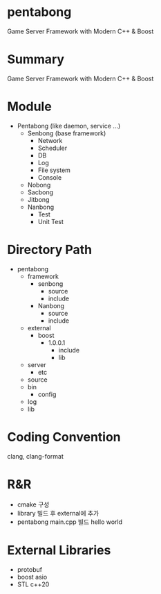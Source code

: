 # pentabong
Game Server Framework with Modern C++ &amp; Boost
# Summary
Game Server Framework with Modern C++ &amp; Boost


# Module
 - Pentabong (like daemon, service ...)
	 - Senbong (base framework)
		 - Network
		 - Scheduler
		 - DB
		 - Log
		 - File system
		 - Console
	 - Nobong
	 - Sacbong
	 - Jitbong
	 - Nanbong
		 - Test
		 - Unit Test

# Directory Path

 - pentabong
	 - framework
		 - senbong
			 - source
			 - include
		 - Nanbong
			 - source
			 - include
	 - external
		 - boost
			 - 1.0.0.1
				 - include
				 - lib
	 - server
		 - etc
	 - source
	 - bin
		 - config
	 - log
	 - lib

# Coding Convention

clang, clang-format

# R&R

 - cmake 구성
 - library 빌드 후 external에 추가
- pentabong main.cpp 빌드 hello world
# External Libraries

 - protobuf
 - boost asio
 - STL c++20

